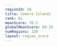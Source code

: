 ```yaml
---
regionId: 28
title: Comoro Islands
rank: 81
meanScore: 70.2
globalMeanScore: 69.25
numRegions: 220
layout: region_score
---
```

